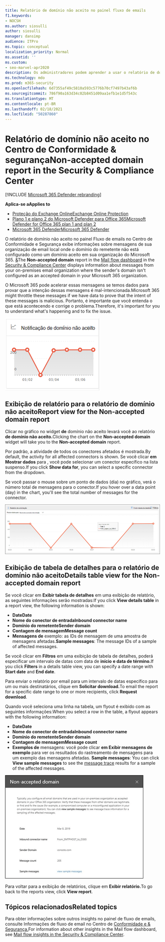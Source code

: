 ```yaml
---
title: Relatório de domínio não aceito no painel fluxo de emails
f1.keywords:
- NOCSH
ms.author: siosulli
author: siosulli
manager: dansimp
audience: ITPro
ms.topic: conceptual
localization_priority: Normal
ms.assetid: ''
ms.custom:
- seo-marvel-apr2020
description: Os administradores podem aprender a usar o relatório de domínio não aceito no painel Fluxo de emails no Centro de Conformidade e Segurança para monitorar mensagens de sua organização local onde o domínio do remetente não está configurado no Microsoft 365. &
ms.technology: mdo
ms.prod: m365-security
ms.openlocfilehash: 6d7355af49c5810a593c5776b70cf7497b43af6b
ms.sourcegitcommit: 786f90a163d34c02b8451d09aa1efb1e1d5f543c
ms.translationtype: MT
ms.contentlocale: pt-BR
ms.lasthandoff: 02/18/2021
ms.locfileid: "50287860"
---
```

# <a name="non-accepted-domain-report-in-the-security--compliance-center"></a><span data-ttu-id="eb01a-103">Relatório de domínio não aceito no Centro de Conformidade & segurança</span><span class="sxs-lookup"><span data-stu-id="eb01a-103">Non-accepted domain report in the Security & Compliance Center</span></span>

[!INCLUDE [Microsoft 365 Defender rebranding](../includes/microsoft-defender-for-office.md)]

<span data-ttu-id="eb01a-104">**Aplica-se a**</span><span class="sxs-lookup"><span data-stu-id="eb01a-104">**Applies to**</span></span>
- [<span data-ttu-id="eb01a-105">Proteção do Exchange Online</span><span class="sxs-lookup"><span data-stu-id="eb01a-105">Exchange Online Protection</span></span>](exchange-online-protection-overview.md)
- [<span data-ttu-id="eb01a-106">Plano 1 e plano 2 do Microsoft Defender para Office 365</span><span class="sxs-lookup"><span data-stu-id="eb01a-106">Microsoft Defender for Office 365 plan 1 and plan 2</span></span>](office-365-atp.md)
- [<span data-ttu-id="eb01a-107">Microsoft 365 Defender</span><span class="sxs-lookup"><span data-stu-id="eb01a-107">Microsoft 365 Defender</span></span>](../mtp/microsoft-threat-protection.md)

<span data-ttu-id="eb01a-108">O  relatório de domínio não [](mail-flow-insights-v2.md) aceito no painel Fluxo de emails no Centro de Conformidade e Segurança exibe informações sobre mensagens de sua organização de email local onde o domínio do remetente não está configurado como um domínio aceito em sua organização do Microsoft 365. [&](https://protection.office.com)</span><span class="sxs-lookup"><span data-stu-id="eb01a-108">The **Non-accepted domain** report in the [Mail flow dashboard](mail-flow-insights-v2.md) in the [Security & Compliance Center](https://protection.office.com) displays information about messages from your on-premises email organization where the sender's domain isn't configured as an accepted domain in your Microsoft 365 organization.</span></span>

<span data-ttu-id="eb01a-109">O Microsoft 365 pode acelerar essas mensagens se temos dados para provar que a intenção dessas mensagens é mal-intencionada.</span><span class="sxs-lookup"><span data-stu-id="eb01a-109">Microsoft 365 might throttle these messages if we have data to prove that the intent of these messages is malicious.</span></span> <span data-ttu-id="eb01a-110">Portanto, é importante que você entenda o que está acontecendo e corrige o problema.</span><span class="sxs-lookup"><span data-stu-id="eb01a-110">Therefore, it's important for you to understand what's happening and to fix the issue.</span></span>

![Widget de domínio não aceito no painel Fluxo de emails no Centro de Conformidade e Segurança & Segurança](../../media/mfi-non-accepted-domain-report-widget.png)

## <a name="report-view-for-the-non-accepted-domain-report"></a><span data-ttu-id="eb01a-112">Exibição de relatório para o relatório de domínio não aceito</span><span class="sxs-lookup"><span data-stu-id="eb01a-112">Report view for the Non-accepted domain report</span></span>

<span data-ttu-id="eb01a-113">Clicar no gráfico no widget **de** domínio não aceito levará você ao relatório **de domínio não aceito.**</span><span class="sxs-lookup"><span data-stu-id="eb01a-113">Clicking the chart on the **Non-accepted domain** widget will take you to the **Non-accepted domain** report.</span></span>

<span data-ttu-id="eb01a-114">Por padrão, a atividade de todos os conectores afetados é mostrada.</span><span class="sxs-lookup"><span data-stu-id="eb01a-114">By default, the activity for all affected connectors is shown.</span></span> <span data-ttu-id="eb01a-115">Se você clicar **em Mostrar dados** para , você pode selecionar um conector específico na lista suspenso.</span><span class="sxs-lookup"><span data-stu-id="eb01a-115">If you click **Show data for**, you can select a specific connector from the dropdown.</span></span>

<span data-ttu-id="eb01a-116">Se você passar o mouse sobre um ponto de dados (dia) no gráfico, verá o número total de mensagens para o conector.</span><span class="sxs-lookup"><span data-stu-id="eb01a-116">If you hover over a data point (day) in the chart, you'll see the total number of messages for the connector.</span></span>

![Exibição de relatório no relatório de domínio não aceito](../../media/mfi-non-accepted-domain-report-overview-view.png)

## <a name="details-table-view-for-the-non-accepted-domain-report"></a><span data-ttu-id="eb01a-118">Exibição de tabela de detalhes para o relatório de domínio não aceito</span><span class="sxs-lookup"><span data-stu-id="eb01a-118">Details table view for the Non-accepted domain report</span></span>

<span data-ttu-id="eb01a-119">Se você clicar em **Exibir tabela de detalhes** em uma exibição de relatório, as seguintes informações serão mostradas:</span><span class="sxs-lookup"><span data-stu-id="eb01a-119">If you click **View details table** in a report view, the following information is shown:</span></span>

- <span data-ttu-id="eb01a-120">**Date**</span><span class="sxs-lookup"><span data-stu-id="eb01a-120">**Date**</span></span>
- <span data-ttu-id="eb01a-121">**Nome do conector de entrada**</span><span class="sxs-lookup"><span data-stu-id="eb01a-121">**Inbound connector name**</span></span>
- <span data-ttu-id="eb01a-122">**Domínio do remetente**</span><span class="sxs-lookup"><span data-stu-id="eb01a-122">**Sender domain**</span></span>
- <span data-ttu-id="eb01a-123">**Contagem de mensagem**</span><span class="sxs-lookup"><span data-stu-id="eb01a-123">**Message count**</span></span>
- <span data-ttu-id="eb01a-124">**Mensagens de** exemplo: as IDs de mensagem de uma amostra de mensagens afetadas.</span><span class="sxs-lookup"><span data-stu-id="eb01a-124">**Sample messages**: The message IDs of a sample of affected messages.</span></span>

<span data-ttu-id="eb01a-125">Se você clicar em **Filtros** em uma exibição de tabela de detalhes, poderá especificar um intervalo de datas com data de **início** **e data de término.**</span><span class="sxs-lookup"><span data-stu-id="eb01a-125">If you click **Filters** in a details table view, you can specify a date range with **Start date** and **End date**.</span></span>

<span data-ttu-id="eb01a-126">Para enviar o relatório por email para um intervalo de datas específico para um ou mais destinatários, clique em **Solicitar download.**</span><span class="sxs-lookup"><span data-stu-id="eb01a-126">To email the report for a specific date range to one or more recipients, click **Request download**.</span></span>

<span data-ttu-id="eb01a-127">Quando você seleciona uma linha na tabela, um flyout é exibido com as seguintes informações:</span><span class="sxs-lookup"><span data-stu-id="eb01a-127">When you select a row in the table, a flyout appears with the following information:</span></span>

- <span data-ttu-id="eb01a-128">**Date**</span><span class="sxs-lookup"><span data-stu-id="eb01a-128">**Date**</span></span>
- <span data-ttu-id="eb01a-129">**Nome do conector de entrada**</span><span class="sxs-lookup"><span data-stu-id="eb01a-129">**Inbound connector name**</span></span>
- <span data-ttu-id="eb01a-130">**Domínio do remetente**</span><span class="sxs-lookup"><span data-stu-id="eb01a-130">**Sender domain**</span></span>
- <span data-ttu-id="eb01a-131">**Contagem de mensagem**</span><span class="sxs-lookup"><span data-stu-id="eb01a-131">**Message count**</span></span>
- <span data-ttu-id="eb01a-132">**Exemplos de** mensagens: você pode clicar **em Exibir mensagens de exemplo** para ver os resultados do rastreamento de mensagens para um exemplo das mensagens afetadas. [](message-trace-scc.md)</span><span class="sxs-lookup"><span data-stu-id="eb01a-132">**Sample messages**: You can click **View sample messages** to see the [message trace](message-trace-scc.md) results for a sample of the affected messages.</span></span>

![Submenu de detalhes após selecionar uma linha no exibição de tabela Detalhes no relatório de domínio não aceito](../../media/mfi-non-accepted-domain-report-details-flyout.png)

<span data-ttu-id="eb01a-134">Para voltar para a exibição de relatórios, clique em **Exibir relatório.**</span><span class="sxs-lookup"><span data-stu-id="eb01a-134">To go back to the reports view, click **View report**.</span></span>

## <a name="related-topics"></a><span data-ttu-id="eb01a-135">Tópicos relacionados</span><span class="sxs-lookup"><span data-stu-id="eb01a-135">Related topics</span></span>

<span data-ttu-id="eb01a-136">Para obter informações sobre outros insights no painel de fluxo de emails, consulte Informações de fluxo de email no Centro de [Conformidade e & Segurança.](mail-flow-insights-v2.md)</span><span class="sxs-lookup"><span data-stu-id="eb01a-136">For information about other insights in the Mail flow dashboard, see [Mail flow insights in the Security & Compliance Center](mail-flow-insights-v2.md).</span></span>
